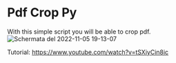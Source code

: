 # Pdf Crop Py
With this simple script you will be able to crop pdf.
![Schermata del 2022-11-05 19-13-07](https://user-images.githubusercontent.com/114728905/200134904-428eb807-2646-4452-a801-450a2065629c.png)

Tutorial: https://www.youtube.com/watch?v=tSXiyCin8ic

